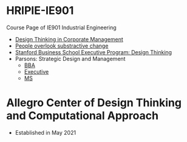 # HRIPIE-IE901
Course Page of IE901 Industrial Engineering

- [Design Thinking in Corporate Management](https://github.com/NanFangHong/HRIPIE-IE901/blob/main/file/The%20Value%20of%20Design%20Leadership_McKinsey.pdf)
- [People overlook substractive change](file/Adams2021.pdf)
- [Stanford Business School Executive Program: Design Thinking](https://www.gsb.stanford.edu/exec-ed/programs/stanford-lead/curriculum/courses/innovation-process)
- Parsons: Strategic Design and Management
  - [BBA](https://www.newschool.edu/parsons/bba-design-management/)
  - [Executive](https://www.newschool.edu/parsons/ms-design-management-global-executive/)
  - [MS](https://www.newschool.edu/parsons/ms-design-management/)

# Allegro Center of Design Thinking and Computational Approach

- Established in May 2021
